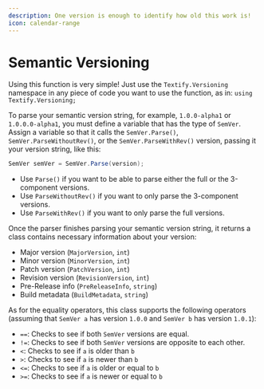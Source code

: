 ```yaml
---
description: One version is enough to identify how old this work is!
icon: calendar-range
---
```


# Semantic Versioning

Using this function is very simple! Just use the `Textify.Versioning` namespace in any piece of code you want to use the function, as in: `using Textify.Versioning;`

To parse your semantic version string, for example, `1.0.0-alpha1` or `1.0.0.0-alpha1`, you must define a variable that has the type of `SemVer`. Assign a variable so that it calls the `SemVer.Parse()`, `SemVer.ParseWithoutRev()`, or the `SemVer.ParseWithRev()` version, passing it your version string, like this:

```csharp
SemVer semVer = SemVer.Parse(version);
```

* Use `Parse()` if you want to be able to parse either the full or the 3-component versions.
* Use `ParseWithoutRev()` if you want to only parse the 3-component versions.
* Use `ParseWithRev()` if you want to only parse the full versions.

Once the parser finishes parsing your semantic version string, it returns a class contains necessary information about your version:

* Major version (`MajorVersion`, `int`)
* Minor version (`MinorVersion`, `int`)
* Patch version (`PatchVersion`, `int`)
* Revision version (`RevisionVersion`, `int`)
* Pre-Release info (`PreReleaseInfo`, `string`)
* Build metadata (`BuildMetadata`, `string`)

As for the equality operators, this class supports the following operators (assuming that `SemVer a` has version `1.0.0` and `SemVer b` has version `1.0.1`):

* `==`: Checks to see if both `SemVer` versions are equal.
* `!=`: Checks to see if both `SemVer` versions are opposite to each other.
* `<`: Checks to see if `a` is older than `b`
* `>`: Checks to see if `a` is newer than `b`
* `<=`: Checks to see if `a` is older or equal to `b`
* `>=`: Checks to see if `a` is newer or equal to `b`
